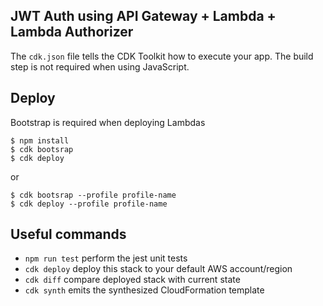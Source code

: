 ## JWT Auth using API Gateway + Lambda + Lambda Authorizer
The `cdk.json` file tells the CDK Toolkit how to execute your app. The build step is not required when using JavaScript.

## Deploy
Bootstrap is required when deploying Lambdas
```
$ npm install
$ cdk bootsrap
$ cdk deploy
```
or
```
$ cdk bootsrap --profile profile-name
$ cdk deploy --profile profile-name
```

## Useful commands

 * `npm run test`         perform the jest unit tests
 * `cdk deploy`           deploy this stack to your default AWS account/region
 * `cdk diff`             compare deployed stack with current state
 * `cdk synth`            emits the synthesized CloudFormation template

